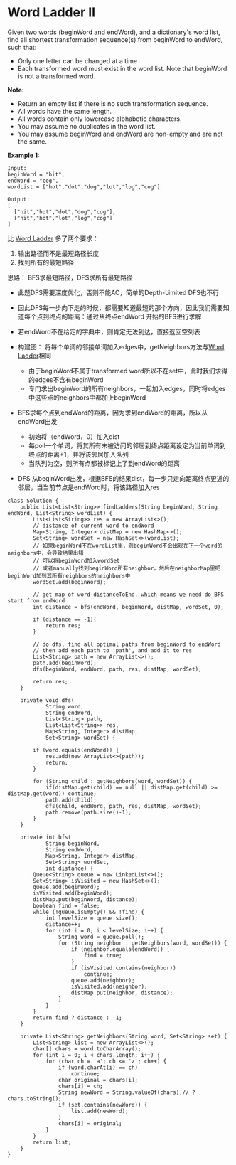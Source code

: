 # Word Ladder II

Given two words (beginWord and endWord), and a dictionary's word list, find all shortest transformation sequence(s) from beginWord to endWord, such that:

* Only one letter can be changed at a time
* Each transformed word must exist in the word list. Note that beginWord is not a transformed word.

**Note:**

* Return an empty list if there is no such transformation sequence.
* All words have the same length.
* All words contain only lowercase alphabetic characters.
* You may assume no duplicates in the word list.
* You may assume beginWord and endWord are non-empty and are not the same.

**Example 1:**
```
Input:
beginWord = "hit",
endWord = "cog",
wordList = ["hot","dot","dog","lot","log","cog"]

Output:
[
  ["hit","hot","dot","dog","cog"],
  ["hit","hot","lot","log","cog"]
]
```

比 [Word Ladder](https://github.com/ZequnSong/Leetcode/blob/master/Leetcode/127.%20Word%20Ladder.md) 多了两个要求：
1. 输出路径而不是最短路径长度
2. 找到所有的最短路径

思路： BFS求最短路径，DFS求所有最短路径

* 此题DFS需要深度优化，否则不能AC，简单的Depth-Limited DFS也不行
* 因此DFS每一步向下走的时候，都需要知道最短的那个方向，因此我们需要知道每个点到终点的距离：通过从终点endWord 开始的BFS进行求解

* 若endWord不在给定的字典中，则肯定无法到达，直接返回空列表
* 构建图： 将每个单词的邻接单词加入edges中，getNeighbors方法与[Word Ladder](https://github.com/ZequnSong/Leetcode/blob/master/Leetcode/127.%20Word%20Ladder.md)相同 
  * 由于beginWord不属于transformed word所以不在set中，此时我们求得的edges不含有beginWord
  * 专门求出beginWord的所有neighbors，一起加入edges，同时将edges中这些点的neighbors中都加上beginWord
  
* BFS求每个点到endWord的距离，因为求到endWord的距离，所以从endWord出发
  * 初始将（endWord，0）加入dist
  * 每poll一个单词，将其所有未被访问的邻居到终点距离设定为当前单词到终点的距离+1，并将该邻居加入队列
  * 当队列为空，则所有点都被标记上了到endWord的距离
  
* DFS 从beginWord出发，根据BFS的结果dist，每一步只走向距离终点更近的邻居，当当前节点是endWord时，将该路径加入res

```
class Solution {
    public List<List<String>> findLadders(String beginWord, String endWord, List<String> wordList) {
        List<List<String>> res = new ArrayList<>();
        // distance of current word to endWord
        Map<String, Integer> distMap = new HashMap<>();
        Set<String> wordSet = new HashSet<>(wordList);
        // 如果beginWord不在wordList里，则beginWord不会出现在下一个word的neighbors中，会导致结果出错
        // 可以将beginWord加入wordSet
        // 或者manually找到beginWord所有neighbor，然后在neighborMap里把beginWord加到其所有neighbors的neighbors中
        wordSet.add(beginWord);

        // get map of word-distanceToEnd, which means we need do BFS start from endWord
        int distance = bfs(endWord, beginWord, distMap, wordSet, 0);

        if (distance == -1){
            return res;
        }
            
        // do dfs, find all optimal paths from beginWord to endWord
        // then add each path to 'path', and add it to res
        List<String> path = new ArrayList<>();
        path.add(beginWord);
        dfs(beginWord, endWord, path, res, distMap, wordSet);

        return res;
    }

    private void dfs(
            String word,
            String endWord,
            List<String> path,
            List<List<String>> res,
            Map<String, Integer> distMap,
            Set<String> wordSet) {

        if (word.equals(endWord)) {
            res.add(new ArrayList<>(path));
            return;
        }

        for (String child : getNeighbors(word, wordSet)) {
            if(distMap.get(child) == null || distMap.get(child) >= distMap.get(word)) continue;
            path.add(child);
            dfs(child, endWord, path, res, distMap, wordSet);
            path.remove(path.size()-1);
        }
    }

    private int bfs(
            String beginWord,
            String endWord,
            Map<String, Integer> distMap,
            Set<String> wordSet,
            int distance) {
        Queue<String> queue = new LinkedList<>();
        Set<String> isVisited = new HashSet<>();
        queue.add(beginWord);
        isVisited.add(beginWord);
        distMap.put(beginWord, distance);
        boolean find = false;
        while (!queue.isEmpty() && !find) {
            int levelSize = queue.size();
            distance++;
            for (int i = 0; i < levelSize; i++) {
                String word = queue.poll();
                for (String neighbor : getNeighbors(word, wordSet)) {
                    if (neighbor.equals(endWord)) {
                        find = true;
                    }
                    if (isVisited.contains(neighbor))
                        continue;
                    queue.add(neighbor);
                    isVisited.add(neighbor);
                    distMap.put(neighbor, distance);
                }
            }
        }
        return find ? distance : -1;
    }

    private List<String> getNeighbors(String word, Set<String> set) {
        List<String> list = new ArrayList<>();
        char[] chars = word.toCharArray();
        for (int i = 0; i < chars.length; i++) {
            for (char ch = 'a'; ch <= 'z'; ch++) {
                if (word.charAt(i) == ch)
                    continue;
                char original = chars[i];
                chars[i] = ch;
                String newWord = String.valueOf(chars);// ? chars.toString();
                if (set.contains(newWord)) {
                    list.add(newWord);
                }
                chars[i] = original;
            }
        }
        return list;
    }
}
```

